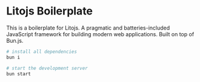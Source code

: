 # Litojs Boilerplate

This is a boilerplate for Litojs. A pragmatic and batteries-included JavaScript framework for building modern web applications. Built on top of Bun.js.

```bash
# install all dependencies
bun i
```

```bash
# start the development server
bun start
```
